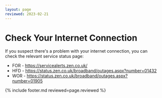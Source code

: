 ```yaml
---
layout: page
reviewed: 2023-02-21
---
```


# Check Your Internet Connection

If you suspect there's a problem with your internet connection, you can check the relevant service status page:

- FOR - <https://servicealerts.zen.co.uk/>
- HFD - <https://status.zen.co.uk/broadband/outages.aspx?number=01432>
- WOR - <https://status.zen.co.uk/broadband/outages.aspx?number=01905>

{% include footer.md reviewed=page.reviewed %}
